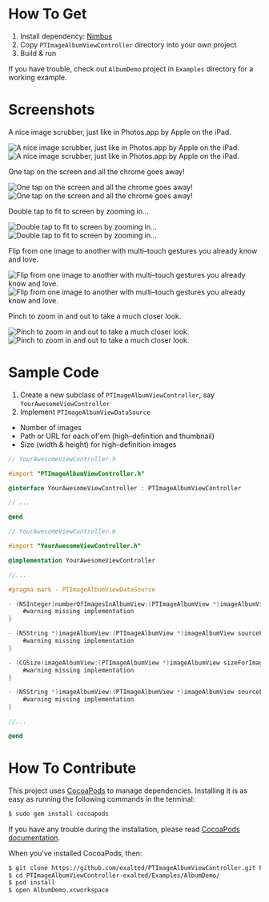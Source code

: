 How To Get
==========

1. Install dependency: [Nimbus](https://github.com/jverkoey/nimbus)
2. Copy `PTImageAlbumViewController` directory into your own project
3. Build & run

If you have trouble, check out `AlbumDemo` project in `Examples` directory for a working example.


Screenshots
===========

A nice image scrubber, just like in Photos.app by Apple on the iPad.

![A nice image scrubber, just like in Photos.app by Apple on the iPad.](http://exalted.github.com/PTImageAlbumViewController/ss1-iPad.png "A nice image scrubber, just like in Photos.app by Apple on the iPad.")
![A nice image scrubber, just like in Photos.app by Apple on the iPad.](http://exalted.github.com/PTImageAlbumViewController/ss1-iPhone.png "A nice image scrubber, just like in Photos.app by Apple on the iPad.")

One tap on the screen and all the chrome goes away!

![One tap on the screen and all the chrome goes away!](http://exalted.github.com/PTImageAlbumViewController/ss2-iPad.png "One tap on the screen and all the chrome goes away!")
![One tap on the screen and all the chrome goes away!](http://exalted.github.com/PTImageAlbumViewController/ss2-iPhone.png "One tap on the screen and all the chrome goes away!")

Double tap to fit to screen by zooming in...

![Double tap to fit to screen by zooming in...](http://exalted.github.com/PTImageAlbumViewController/ss3-iPad.png "Double tap to fit to screen by zooming in...")
![Double tap to fit to screen by zooming in...](http://exalted.github.com/PTImageAlbumViewController/ss3-iPhone.png "Double tap to fit to screen by zooming in...")

Flip from one image to another with multi–touch gestures you already know and love.

![Flip from one image to another with multi–touch gestures you already know and love.](http://exalted.github.com/PTImageAlbumViewController/ss4-iPad.png "Flip from one image to another with multi–touch gestures you already know and love.")
![Flip from one image to another with multi–touch gestures you already know and love.](http://exalted.github.com/PTImageAlbumViewController/ss4-iPhone.png "Flip from one image to another with multi–touch gestures you already know and love.")

Pinch to zoom in and out to take a much closer look.

![Pinch to zoom in and out to take a much closer look.](http://exalted.github.com/PTImageAlbumViewController/ss5-iPad.png "Pinch to zoom in and out to take a much closer look.")
![Pinch to zoom in and out to take a much closer look.](http://exalted.github.com/PTImageAlbumViewController/ss5-iPhone.png "Pinch to zoom in and out to take a much closer look.")


Sample Code
===========

1. Create a new subclass of `PTImageAlbumViewController`, say `YourAwesomeViewController`
2. Implement `PTImageAlbumViewDataSource`
  * Number of images
  * Path or URL for each of'em (high–definition and thumbnail)
  * Size (width & height) for high–definition images

```objective-c
// YourAwesomeViewController.h

#import "PTImageAlbumViewController.h"

@interface YourAwesomeViewController : PTImageAlbumViewController

// ...

@end
```

```objective-c
// YourAwesomeViewController.m

#import "YourAwesomeViewController.h"

@implementation YourAwesomeViewController

//...

#pragma mark - PTImageAlbumViewDataSource

- (NSInteger)numberOfImagesInAlbumView:(PTImageAlbumView *)imageAlbumView {
    #warning missing implementation
}

- (NSString *)imageAlbumView:(PTImageAlbumView *)imageAlbumView sourceForImageAtIndex:(NSInteger)index {
    #warning missing implementation
}

- (CGSize)imageAlbumView:(PTImageAlbumView *)imageAlbumView sizeForImageAtIndex:(NSInteger)index {
    #warning missing implementation
}

- (NSString *)imageAlbumView:(PTImageAlbumView *)imageAlbumView sourceForThumbnailImageAtIndex:(NSInteger)index {
    #warning missing implementation
}

//...

@end
```


How To Contribute
=================

This project uses [CocoaPods](http://cocoapods.org) to manage dependencies. Installing it is as easy as running the following commands in the terminal:

```bash
$ sudo gem install cocoapods
```

If you have any trouble during the installation, please read [CocoaPods documentation](http://docs.cocoapods.org/).

When you've installed CocoaPods, then:

```bash
$ git clone https://github.com/exalted/PTImageAlbumViewController.git PTImageAlbumViewController-exalted
$ cd PTImageAlbumViewController-exalted/Examples/AlbumDemo/
$ pod install
$ open AlbumDemo.xcworkspace
```
